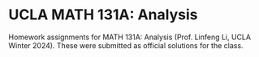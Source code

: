 # UCLA MATH 131A: Analysis

Homework assignments for MATH 131A: Analysis (Prof. Linfeng Li, UCLA Winter 2024). These were submitted as official solutions for the class.
